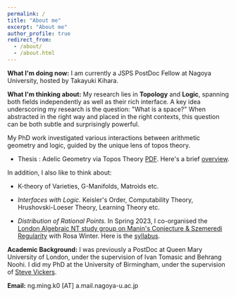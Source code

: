 ```yaml
---
permalink: /
title: "About me"
excerpt: "About me"
author_profile: true
redirect_from: 
  - /about/
  - /about.html
---
```

<b>What I'm doing now:</b> I am currently a JSPS PostDoc Fellow at Nagoya University, hosted by Takayuki Kihara. 

<b>What I'm thinking about:</b> My research lies in **Topology** and **Logic**, spanning both fields independently as well as their rich interface. A key idea underscoring my research is the question: "What is a space?" When abstracted in the right way and placed in the right contexts, this question can be both subtle and surprisingly powerful.

My PhD work investigated various interactions between arithmetic geometry and logic, guided by the unique lens of topos theory. 

<ul><li> Thesis : Adelic Geometry via Topos Theory <a href="/publications/FINALSUBMISSION.pdf">PDF</a>. Here's a brief <a href="/publications/ThesisWork.pdf"> overview</a>. </li></ul>
 
In addition, I also like to think about:

<ul><li> K-theory of Varieties, G-Manifolds, Matroids etc. 
  </li></ul>
<ul><li> <i>Interfaces with Logic.</i> Keisler's Order, Computability Theory, Hrushovski-Loeser Theory, Learning Theory etc.
  </li></ul>
  <ul><li> <i>Distribution of Rational Points.</i> In Spring 2023, I co-organised the <a href="https://nms.kcl.ac.uk/rosa.winter/StudyGroupManinSzemeredi.html"> London Algebraic NT study group on Manin's Conjecture & Szemeredi Regularity</a> with Rosa Winter. Here is the <a href="https://www.overleaf.com/read/tsvffxxjhzyz"> syllabus</a>.
  </li></ul>


<b>Academic Background:</b> I was previously a PostDoc at Queen Mary University of London, under the supervision of Ivan Tomasic and Behrang Noohi. I did my PhD at the University of Birmingham, under the supervision of <a href="https://www.cs.bham.ac.uk/~sjv/" target ="_blank"> Steve Vickers</a>.

<b>Email:</b> ng.ming.k0 [AT] a.mail.nagoya-u.ac.jp  

